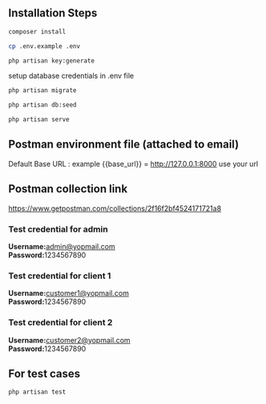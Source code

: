 ## Installation Steps

```bash
composer install
```

```bash
cp .env.example .env
```

```bash
php artisan key:generate
```
setup database credentials in .env file

```bash
php artisan migrate
```

```bash
php artisan db:seed
```

```bash
php artisan serve
```

## Postman environment file (attached to email)

Default Base URL : example {{base_url}} = http://127.0.0.1:8000  use your url

## Postman collection link
https://www.getpostman.com/collections/2f16f2bf4524171721a8




### Test credential for admin
<b>Username:</b>admin@yopmail.com <br />
<b>Password:</b>1234567890

### Test credential for client 1
<b>Username:</b>customer1@yopmail.com <br />
<b>Password:</b>1234567890

### Test credential for client 2
<b>Username:</b>customer2@yopmail.com <br />
<b>Password:</b>1234567890

## For test cases

```bash
php artisan test
```
